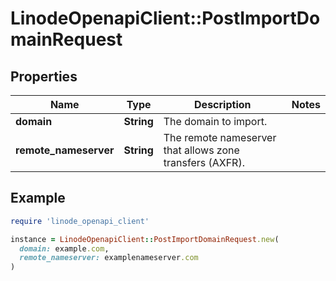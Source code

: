 # LinodeOpenapiClient::PostImportDomainRequest

## Properties

| Name | Type | Description | Notes |
| ---- | ---- | ----------- | ----- |
| **domain** | **String** | The domain to import. |  |
| **remote_nameserver** | **String** | The remote nameserver that allows zone transfers (AXFR). |  |

## Example

```ruby
require 'linode_openapi_client'

instance = LinodeOpenapiClient::PostImportDomainRequest.new(
  domain: example.com,
  remote_nameserver: examplenameserver.com
)
```

